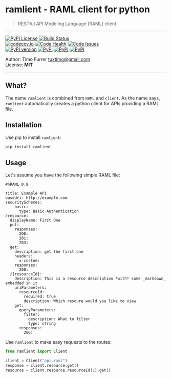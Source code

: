 # ramlient - RAML client for python
> RESTful API Modeling Language (RAML) client

***

[![PyPI License](https://img.shields.io/pypi/l/ramlient.svg)](https://github.com/timofurrer/ramlient/blob/master/LICENSE)
[![Build Status](https://travis-ci.org/timofurrer/ramlient.svg?branch=master)](https://travis-ci.org/timofurrer/ramlient)
<br>
[![codecov.io](https://codecov.io/github/timofurrer/ramlient/coverage.svg?branch=master)](https://codecov.io/github/timofurrer/ramlient?branch=master)
[![Code Health](https://landscape.io/github/timofurrer/ramlient/master/landscape.svg?style=flat)](https://landscape.io/github/timofurrer/ramlient/master)
[![Code Issues](https://www.quantifiedcode.com/api/v1/project/5746a7109123441bbd833013b5f173c5/badge.svg)](https://www.quantifiedcode.com/app/project/5746a7109123441bbd833013b5f173c5)
<br>
[![PyPI version](https://badge.fury.io/py/ramlient.svg)](https://badge.fury.io/py/ramlient)
[![PyPI](https://img.shields.io/pypi/pyversions/ramlient.svg)](https://pypi.python.org/pypi/ramlient)
[![PyPI](https://img.shields.io/pypi/wheel/ramlient.svg)](https://pypi.python.org/pypi/ramlient)
[![PyPI](https://img.shields.io/pypi/dm/ramlient.svg)](https://pypi.python.org/pypi/ramlient)

Author: Timo Furrer <tuxtimo@gmail.com> <br>
License: **MIT** <br>

***

## What?

The name `ramlient` is combined from `RAML` and `client`. As the name says, `ramlient` automatically creates a python client for APIs providing a RAML file.

## Installation

Use pip to install `ramlient`:

```bash
pip install ramlient
```

## Usage

Let's assume you have the following simple RAML file:

```raml
#%RAML 0.8
---
title: Example API
baseUri: http://example.com
securitySchemes:
  - basic:
      type: Basic Authentication
/resource:
  displayName: First One
  put:
    responses:
      200:
      201:
      203:
  get:
    description: get the first one
    headers:
      x-custom:
    responses:
      200:
  /{resourceId}:
    description: This is a resource description *with* some _markdown_ embedded in it
    uriParameters:
      resourceId:
        required: true
        description: Which resoure would you like to view
    get:
      queryParameters:
        filter:
          description: What to filter
          type: string
      responses:
        200:
```

Use `ramlient` to make easy requests to the routes:

```python
from ramlient import Client

client = Client("api.raml")
response = client.resource.get()
resource = client.resource.resourceId(1).get()
```
